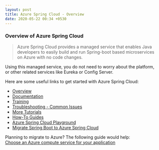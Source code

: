 ```yaml
---
layout: post
title: Azure Spring Cloud - Overview
date: 2020-05-22 00:34 +0530
---
```


### Overview of Azure Spring Cloud

> Azure Spring Cloud provides a managed service that enables Java developers to easily build and run Spring-boot based microservices on Azure with no code changes.

Using this managed service, you do not need to worry about the platform, or other related services like Eureka or Config Server.

Here are some useful links to get started with Azure Spring Cloud:

- [Overview](https://tanzu.vmware.com/content/blog/azure-spring-cloud-a-new-way-to-run-spring-boot-apps-atop-kubernetes)
- [Documentation](https://docs.microsoft.com/en-us/azure/spring-cloud/)
- [Training](https://github.com/microsoft/azure-spring-cloud-training)
- [Troubleshooting - Common Issues](https://docs.microsoft.com/en-us/azure/spring-cloud/spring-cloud-troubleshoot)
- [More Tutorials](https://docs.microsoft.com/en-us/azure/spring-cloud/spring-cloud-tutorial-config-server)
- [How-To Guides](https://docs.microsoft.com/en-us/azure/spring-cloud/spring-cloud-tutorial-prepare-app-deployment)
- [Azure Spring Cloud Playground](https://azure-spring-cloud.azurewebsites.net/)
- [Migrate Spring Boot to Azure Spring Cloud](https://docs.microsoft.com/en-us/azure/developer/java/migration/migrate-spring-boot-to-azure-spring-cloud)

Planning to migrate to Azure? The following guide would help:  
[Choose an Azure compute service for your application](https://docs.microsoft.com/en-us/azure/architecture/guide/technology-choices/compute-decision-tree#choose-a-candidate-service)
